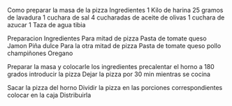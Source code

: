 Como preparar la masa de la pizza
Ingredientes
1 Kilo de harina
25 gramos de lavadura
1 cuchara de sal
4 cucharadas de aceite de olivas
1 cuchara de azucar
1 Taza de agua tibia

Preparacion
Ingredientes
Para mitad de pizza
Pasta de tomate
queso
Jamon
Piña dulce
Para la otra mitad de pizza
Pasta de tomate
queso
pollo
champiñones
Oregano

Preparar la masa y colocarle los ingredientes
precalentar el horno a 180 grados
introducir la pizza
Dejar la pizza por 30 min mientras se cocina

Sacar la pizza del horno
Dividir la pizza en las porciones correspondientes
colocar en la caja
Distribuirla
